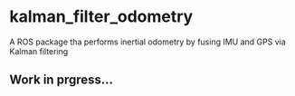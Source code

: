 # kalman_filter_odometry
A ROS package tha performs inertial odometry by fusing IMU and GPS via Kalman filtering

## Work in prgress...
